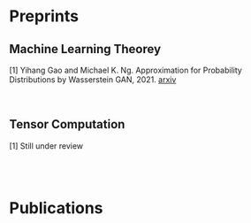---
---

# Preprints

## Machine Learning Theorey
\[1] Yihang Gao and Michael K. Ng. Approximation for Probability Distributions by Wasserstein GAN, 2021. <a href="https://arxiv.org/abs/2103.10060">arxiv</a>

  <br/>

## Tensor Computation
\[1] Still under review

  <br/>
  <br/>
  
  
  
# Publications
